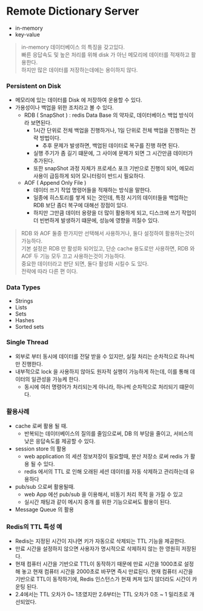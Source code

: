 # Remote Dictionary Server
- in-memory
- key-value

> in-memory 데이터베이스 의 특징을 갖고있다. <br/>
> 빠른 응답속도 및 높은 처리를 위해 disk 가 아닌 메모리에 데이터를 적재하고 활용한다. <br/>
> 하지만 많은 데이터를 저장하는데에는 용이하지 않다. <br/>

### Persistent on Disk
- 메모리에 있는 데이터를 Disk 에 저장하여 운용할 수 있다.
- 가용성이나 백업을 위한 조치라고 볼 수 있다.
  - RDB ( SnapShot ) : redis Data Base 의 약자로, 데이터베이스 백업 방식이라 보면된다. 
    - 1시간 단위로 전체 백업을 진행하거나, 1일 단위로 전체 백업을 진행하는 전략 방법이다.
      - 추후 문제가 발생하면, 백업된 데이터로 복구를 진행 하면 된다.
    - 실행 주기가 좀 길기 떄문에, 그 사이에 문제가 되면 그 시간만큼 데이터가 추가된다.
    - 또한 snapShot 과정 자체가 프로세스 포크 기반으로 진행이 되어, 메모리 사용이 급등하게 되어 모니터링이 반드시 필요하다.
  - AOF ( Append Only File )
    - 데이터 쓰기 작업 명령어들을 적재하는 방식을 말한다.
    - 일종에 히스토리를 쌓게 되는 것인데, 특정 시기의 데이터들을 백업하는 RDB 보단 좀더 복구에 대해선 장점이 있다.
    - 하지만 그만큼 데이터 용량을 더 많이 활용하게 되고, 디스크에 쓰기 작업이 더 빈번하게 발생하기 떄문에, 성능에 영향을 끼칠수 있다.

> RDB 와 AOF 둘중 한가지만 선택해서 사용하거나, 둘다 설정하여 활용하는것이 가능하다. <br/>
> 기본 설정은 RDB 만 활성화 되어있고, 단순 cache 용도로만 사용하면, RDB 와 AOF 두 기능 모두 끄고 사용하는것이 가능하다. <br/>
> 중요한 데이터라고 판단 되면, 둘다 활성화 시킬수 도 있다. <br/>
> 전략에 따라 다른 편 이다.

### Data Types 
- Strings
- Lists
- Sets
- Hashes
- Sorted sets

### Single Thread
- 외부로 부터 동시에 데이터를 전달 받을 수 있지만, 실질 처리는 순차적으로 하나씩만 진행한다.
- 내부적으로 lock 을 사용하지 않아도 원자적 실행이 가능하게 하는데, 이를 통해 데이터의 일관성을 가능케 한다.
  - 동시에 여러 명령어가 처리되는게 아니라, 하나씩 순차적으로 처리되기 떄문이다.

### 활용사례
- cache 로써 활용 될 때.
  - 반복되는 데이터베이스의 질의를 줄임으로써, DB 의 부담을 줄이고, 서비스의 낮은 응답속도를 제공할 수 있다.
- session store 의 활용
  - web application 의 세션 정보저장이 필요할때, 분산 저장소 로써 redis 가 활용 될 수 있다.
  - redis 에서의 TTL 로 인해 오래된 세션 데이터를 자동 삭제하고 관리하는데 유용하다
- pub/sub 으로써 활용될때.
  - web App 에선 pub/sub 을 이용해서, 비동기 처리 목적 을 가질 수 있고
  - 실시간 채팅과 같이 메시지 중개 를 위한 기능으로써도 활용이 된다.
- Message Queue 의 활용

### Redis의 TTL 특성 예
- Redis는 지정된 시간이 지나면 키가 자동으로 삭제되는 TTL 기능을 제공한다.
- 만료 시간을 설정하지 않으면 사용자가 명시적으로 삭제하지 않는 한 영원히 저장된다.
- 현재 컴퓨터 시간을 기반으로 TTL이 동작하기 때문에 만료 시간을 1000초로 설정해 놓고 현재 컴퓨터 시간을 2000초로 바꾸면 즉시 만료된다. 현재 컴퓨터 시간을 기반으로 TTL이 동작하기에, Redis 인스턴스가 현재 켜져 있지 않더라도 시간이 카운팅 된다.
- 2.4에서는 TTL 오차가 0~ 1초였지만 2.6부터는 TTL 오차가 0초 ~ 1 밀리초로 개선되었다.